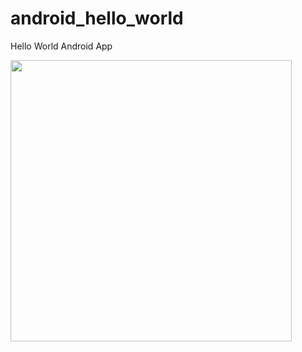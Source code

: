 android_hello_world
===================

Hello World Android App

<img src="http://i.imgur.com/dio0DXF.png" width="450" />
 
